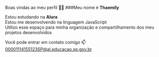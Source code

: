 Boas vindas ao meu perfil 💙💙 
###Meu nome é **Thaemily** 

Estou estudando na **Alura**  
Estou me desenvolvendo na linguagem JavaScript  
Utilizo esse espaço para minha organização e compartilhamento dos meu projetos desenvolvidos  

Você pode entrar em contato comigo 📫
00001114155123SP@al.educacao.sp.gov.br
